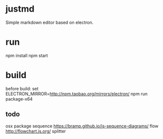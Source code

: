 # justmd
Simple markdown editor based on electron.

# run
npm install
npm start

# build
before build:
set ELECTRON_MIRROR=http://npm.taobao.org/mirrors/electron/
npm run package-x64  


## todo
osx package
sequence https://bramp.github.io/js-sequence-diagrams/
flow http://flowchart.js.org/
splitter
 
